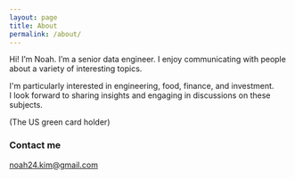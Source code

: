 ```yaml
---
layout: page
title: About
permalink: /about/
---
```


Hi! I’m Noah. I’m a senior data engineer. I enjoy communicating with people about a variety of interesting topics.  

I'm particularly interested in engineering, food, finance, and investment.  
I look forward to sharing insights and engaging in discussions on these subjects.  

(The US green card holder)

### Contact me

[noah24.kim@gmail.com](mailto:noah24.kim@gmail.com)
